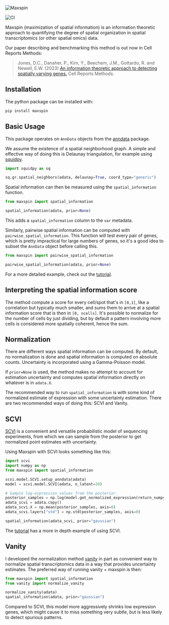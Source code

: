 
![Maxspin](https://raw.github.com/dcjones/maxspin/main/logo.png)

![CI](https://github.com/dcjones/maxspin/actions/workflows/ci.yml/badge.svg)


Maxspin (maximization of spatial information) is an information theoretic
approach to quantifying the degree of spatial organization in spatial
transcriptomics (or other spatial omics) data.

Our paper describing and benchmarking this method is out now in Cell Reports Methods:

> Jones, D.C., Danaher, P., Kim, Y., Beechem, J.M., Gottardo, R. and Newell, E.W.
(2023) [An information theoretic approach to detecting spatially varying
genes.](https://www.cell.com/cell-reports-methods/fulltext/S2667-2375(23)00136-4)
Cell Reports Methods.

## Installation

The python package can be installed with:
```sh
pip install maxspin
```

## Basic Usage

This package operates on `AnnData` objects from the [anndata](https://github.com/scverse/anndata) package.

We assume the existence of a spatial neighborhood graph. A simple and effective
way of doing this is Delaunay triangulation, for example using [squidpy](https://github.com/scverse/squidpy).

```python
import squidpy as sq

sq.gr.spatial_neighbors(adata, delaunay=True, coord_type="generic")
```

Spatial information can then be measured using the `spatial_information` function.

```python
from maxspin import spatial_information

spatial_information(adata, prior=None)
```

This adds a `spatial_information` column to the `var` metadata.

Similarly, pairwise spatial information can be computed with
`pairwise_spatial_information`. This function will test every pair of genes,
which is pretty impractical for large numbers of genes, so it's a good idea to
subset the `AnnData` object before calling this.


```python
from maxspin import pairwise_spatial_information

pairwise_spatial_information(adata, prior=None)
```

For a more detailed example, check out the [tutorial](https://github.com/dcjones/maxspin/blob/main/tutorial.ipynb).

## Interpreting the spatial information score

The method compute a score for every cell/spot that's in `[0,1]`, like a
correlation but typically much smaller, and sums them to arrive at a spatial
information score that is then in `[0, ncells]`. It's possible to normalize for
the number of cells by just dividing, but by default a pattern involving more
cells is considered more spatially coherent, hence the sum.

## Normalization

There are different ways spatial information can be computed. By default, no
normalization is done and spatial information is computed on absolute counts.
Uncertainty is incorporated using a Gamma-Poisson model.

If `prior=None` is used, the method makes no attempt to account for estimation
uncertainty and computes spatial information directly on whatever is in
`adata.X`.

The recommended way to run `spatial_information` is with some kind of normalized
estimate of expression with some uncertainty estimation. There are two
recommended ways of doing this: SCVI and Vanity.


## SCVI

[SCVI](https://scvi-tools.org/) is a convenient and versatile probabilistic
model of sequencing experiments, from which we can sample from the posterior to
get normalized point estimates with uncertainty.

Using Maxspin with SCVI looks something like this:


```python
import scvi
import numpy as np
from maxspin import spatial_information

scvi.model.SCVI.setup_anndata(adata)
model = scvi.model.SCVI(adata, n_latent=20)

# Sample log-expression values from the posterior.
posterior_samples = np.log(model.get_normalized_expression(return_numpy=True, return_mean=False, n_samples=20, library_size="latent"))
adata_scvi = adata.copy()
adata_scvi.X = np.mean(posterior_samples, axis=0)
adata_scvi.layers["std"] = np.std(posterior_samples, axis=0)

spatial_information(adata_scvi, prior="gaussian")
```

The [tutorial](https://github.com/dcjones/maxspin/blob/main/tutorial.ipynb) has
a more in depth example of using SCVI.

## Vanity


I developed the normalization method [vanity](https://github.com/dcjones/vanity)
in part as convenient way to normalize spatial transcriptomics data in a way
that provides uncertainty estimates. The preferred way of running vanity + maxspin is then:

```python
from maxspin import spatial_information
from vanity import normalize_vanity

normalize_vanity(adata)
spatial_information(adata, prior="gaussian")

```

Compared to SCVI, this model more aggressively shrinks low expression genes,
which might cause it to miss something very subtle, but is less likely to detect
spurious patterns.
